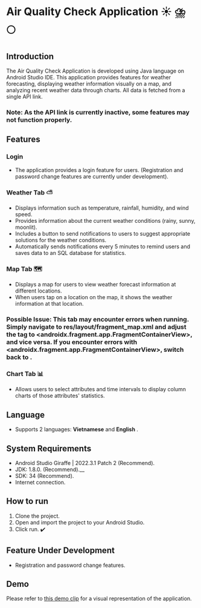 # Air Quality Check Application ☀️ ⛈️ 🌕
## Introduction
The Air Quality Check Application is developed using Java language on Android Studio IDE. This application provides features for weather forecasting, displaying weather information visually on a map, and analyzing recent weather data through charts. All data is fetched from a single API link.
### Note: As the API link is currently inactive, some features may not function properly.
## Features
### Login
- The application provides a login feature for users. (Registration and password change features are currently under development).
### Weather Tab ⛅
- Displays information such as temperature, rainfall, humidity, and wind speed.
- Provides information about the current weather conditions (rainy, sunny, moonlit).
- Includes a button to send notifications to users to suggest appropriate solutions for the weather conditions.
- Automatically sends notifications every 5 minutes to remind users and saves data to an SQL database for statistics.
### Map Tab 🗺️
- Displays a map for users to view weather forecast information at different locations.
- When users tap on a location on the map, it shows the weather information at that location.
### Possible Issue: This tab may encounter errors when running. Simply navigate to res/layout/fragment_map.xml and adjust the <fragment> tag to <androidx.fragment.app.FragmentContainerView>, and vice versa. If you encounter errors with <androidx.fragment.app.FragmentContainerView>, switch back to <fragment>.
### Chart Tab 📊
- Allows users to select attributes and time intervals to display column charts of those attributes' statistics.
## Language 
- Supports 2 languages: __Vietnamese__ and **English** .
## System Requirements
- Android Studio Giraffe | 2022.3.1 Patch 2 (Recommend).
- JDK: 1.8.0. (Recommend).__
- SDK: 34 (Recommend).
- Internet connection.
## How to run
1. Clone the project.
2. Open and import the project to your Android Studio.
3. Click run. ✔️
## Feature Under Development
- Registration and password change features.
## Demo
Please refer to [this demo clip](https://uithcm-my.sharepoint.com/:v:/g/personal/21521479_ms_uit_edu_vn/EabcOxP5r4lOuGsgw9Ls2IoBkqHn9wrBtaYEKMPgUyiStw?nav=eyJyZWZlcnJhbEluZm8iOnsicmVmZXJyYWxBcHAiOiJPbmVEcml2ZUZvckJ1c2luZXNzIiwicmVmZXJyYWxBcHBQbGF0Zm9ybSI6IldlYiIsInJlZmVycmFsTW9kZSI6InZpZXciLCJyZWZlcnJhbFZpZXciOiJNeUZpbGVzTGlua0NvcHkifX0&e=rjcpHl) for a visual representation of the application.
